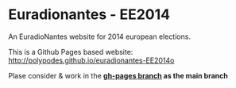 # Euradionantes - EE2014

An EuradioNantes website for 2014 european elections.

This is a Github Pages based website: http://polypodes.github.io/euradionantes-EE2014o

Plase consider & work in the __[gh-pages branch](https://github.com/polypodes/euradionantes-EE2014/tree/gh-pages) as the main branch__

